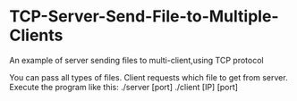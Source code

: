 # TCP-Server-Send-File-to-Multiple-Clients
An example of server sending files to multi-client,using TCP protocol

You can pass all types of files. Client requests which file to get from server.
Execute the program like this:
      ./server [port]
      ./client [IP] [port]
